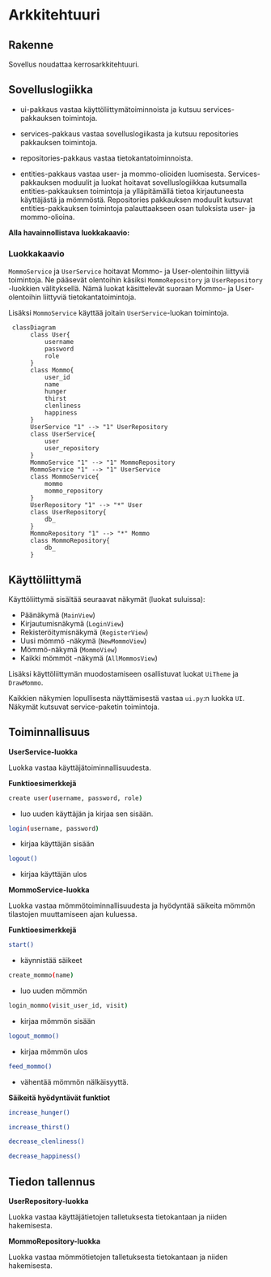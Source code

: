 # Arkkitehtuuri

## Rakenne

Sovellus noudattaa kerrosarkkitehtuuri.

## Sovelluslogiikka
- ui-pakkaus vastaa käyttöliittymätoiminnoista ja kutsuu services-pakkauksen toimintoja.
- services-pakkaus vastaa sovelluslogiikasta ja kutsuu repositories pakkauksen toimintoja.
- repositories-pakkaus vastaa tietokantatoiminnoista.

- entities-pakkaus vastaa user- ja mommo-olioiden luomisesta. Services-pakkauksen moduulit ja luokat
hoitavat sovelluslogiikkaa kutsumalla entities-pakkauksen toimintoja ja ylläpitämällä tietoa kirjautuneesta
käyttäjästä ja mömmöstä. Repositories pakkauksen moduulit kutsuvat entities-pakkauksen toimintoja palauttaakseen osan tuloksista user- ja mommo-olioina.

**Alla havainnollistava luokkakaavio:**

### Luokkakaavio

`MommoService` ja `UserService` hoitavat Mommo- ja User-olentoihin liittyviä toimintoja. Ne pääsevät olentoihin käsiksi `MommoRepository` ja `UserRepository` -luokkien välityksellä. Nämä luokat käsittelevät suoraan Mommo- ja User-olentoihin liittyviä tietokantatoimintoja.

Lisäksi `MommoService` käyttää joitain `UserService`-luokan toimintoja.

```mermaid
 classDiagram
      class User{
          username
          password
          role
      }
      class Mommo{
          user_id
          name
          hunger
          thirst
          clenliness
          happiness
      }
      UserService "1" --> "1" UserRepository
      class UserService{
          user
          user_repository
      }
      MommoService "1" --> "1" MommoRepository
      MommoService "1" --> "1" UserService
      class MommoService{
          mommo
          mommo_repository
      }
      UserRepository "1" --> "*" User
      class UserRepository{
          db_
      }
      MommoRepository "1" --> "*" Mommo
      class MommoRepository{
          db_
      }
```

## Käyttöliittymä

Käyttöliittymä sisältää seuraavat näkymät (luokat suluissa):
- Päänäkymä (`MainView`)
- Kirjautumisnäkymä (`LoginView`)
- Rekisteröitymisnäkymä (`RegisterView`)
- Uusi mömmö -näkymä (`NewMommoView`)
- Mömmö-näkymä (`MommoView`)
- Kaikki mömmöt -näkymä (`AllMommosView`)

Lisäksi käyttöliittymän muodostamiseen osallistuvat luokat `UiTheme` ja `DrawMommo`.

Kaikkien näkymien lopullisesta näyttämisestä vastaa `ui.py`:n luokka `UI`. Näkymät kutsuvat service-paketin toimintoja.

## Toiminnallisuus

**UserService-luokka**

Luokka vastaa käyttäjätoiminnallisuudesta.

**Funktioesimerkkejä**

```bash
create user(username, password, role)
```
- luo uuden käyttäjän ja kirjaa sen sisään.

```bash
login(username, password)
```
- kirjaa käyttäjän sisään
```bash
logout()
```
- kirjaa käyttäjän ulos

**MommoService-luokka**

Luokka vastaa mömmötoiminnallisuudesta ja hyödyntää säikeita
mömmön tilastojen muuttamiseen ajan kuluessa.

**Funktioesimerkkejä**

```bash
start()
```
- käynnistää säikeet

```bash
create_mommo(name)
```
- luo uuden mömmön
```bash
login_mommo(visit_user_id, visit)
```
- kirjaa mömmön sisään
```bash
logout_mommo()
```
- kirjaa mömmön ulos
```bash
feed_mommo()
```
- vähentää mömmön nälkäisyyttä.


**Säikeitä hyödyntävät funktiot**
```bash
increase_hunger()
```
```bash
increase_thirst()
```
```bash
decrease_clenliness()
```
```bash
decrease_happiness()
```

## Tiedon tallennus

**UserRepository-luokka**

Luokka vastaa käyttäjätietojen talletuksesta tietokantaan ja niiden hakemisesta.

**MommoRepository-luokka**

Luokka vastaa mömmötietojen talletuksesta tietokantaan ja niiden hakemisesta.
